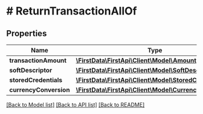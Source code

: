 # # ReturnTransactionAllOf

## Properties

Name | Type | Description | Notes
------------ | ------------- | ------------- | -------------
**transactionAmount** | [**\FirstData\FirstApi\Client\Model\Amount**](Amount.md) |  | 
**softDescriptor** | [**\FirstData\FirstApi\Client\Model\SoftDescriptor**](SoftDescriptor.md) |  | [optional] 
**storedCredentials** | [**\FirstData\FirstApi\Client\Model\StoredCredential**](StoredCredential.md) |  | [optional] 
**currencyConversion** | [**\FirstData\FirstApi\Client\Model\CurrencyConversion**](CurrencyConversion.md) |  | [optional] 

[[Back to Model list]](../../README.md#documentation-for-models) [[Back to API list]](../../README.md#documentation-for-api-endpoints) [[Back to README]](../../README.md)


